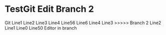 # TestGit Edit Branch 2
Git
Line1
Line2
Line3
Line4
Line56
Line6
Line4
Line3 >>>>> Branch 2
Line2
Line1
Line0
Line50
Editor in branch